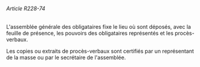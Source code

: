 ###### Article R228-74

L'assemblée générale des obligataires fixe le lieu où sont déposés, avec la feuille de présence, les pouvoirs des obligataires représentés et les procès-verbaux.

Les copies ou extraits de procès-verbaux sont certifiés par un représentant de la masse ou par le secrétaire de l'assemblée.

